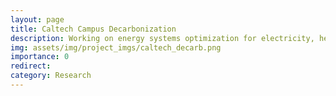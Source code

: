 ```yaml
---
layout: page
title: Caltech Campus Decarbonization
description: Working on energy systems optimization for electricity, heating and cooling.
img: assets/img/project_imgs/caltech_decarb.png
importance: 0
redirect: 
category: Research
---
```

